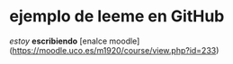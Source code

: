 # ejemplo de leeme en GitHub
*estoy* **escribiendo** [enalce moodle] (https://moodle.uco.es/m1920/course/view.php?id=233)

